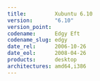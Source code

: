 ```yaml
---
title:         Xubuntu 6.10
version:       "6.10"
version_point:
codename:      Edgy Eft
codename_slug: edgy
date_rel:      2006-10-26
date_eol:      2008-04-26
products:      desktop
architectures: amd64,i386
---
```

